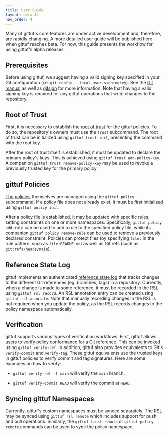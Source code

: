 ```yaml
---
title: User Guide
layout: default
nav_order: 4
---
```


Many of gittuf's core features are under active development and, therefore, are
rapidly changing. A more detailed user guide will be published here when gittuf
reaches beta. For now, this guide presents the workflow for using gittuf's alpha
releases.

## Prerequisites

Before using gittuf, we suggest having a valid signing key specified in your
Git configuration (i.e. `git config --local user.signingkey`). See the
[Git manual](https://git-scm.com/book/en/v2/Git-Tools-Signing-Your-Work)
as well as [gitsign](https://gitsign.dev) for more information. Note that
having a valid signing key is required for any gittuf operations that write
changes to the repository.

## Root of Trust

First, it is necessary to establish the
[root of trust](https://github.com/gittuf/gittuf/blob/main/docs/design-document.md#managing-gittuf-root-of-trust)
for the gittuf policies. To do so, the repository's owners must use the `trust`
subcommand. The root of trust can be initialized using `gittuf trust init`,
presenting the command with the root key.

After the root of trust itself is established, it must be updated to declare the
primary policy's keys. This is achieved using `gittuf trust add-policy-key`. A
companion `gittuf trust remove-policy-key` may be used to revoke a previously
trusted key for the primary policy.

## gittuf Policies

[The policies](https://github.com/gittuf/gittuf/blob/main/docs/design-document.md#managing-gittuf-policies)
themselves are managed using the `gittuf policy` subcommand. If a policy file
does not already exist, it must be first initialized using `gittuf policy init`.

After a policy file is established, it may be updated with specific rules,
setting constraints on one or more namespaces. Specifically, `gittuf policy
add-rule` can be used to add a rule to the specified policy file, while its
companion `gittuf policy remove-rule` can be used to remove a previously
declared constraint. Policies can protect files (by specifying `file:` in the
rule pattern, such as `file:README.md`) as well as Git refs (such as
`git:refs/heads/main`).

## Reference State Log

gittuf implements an authenticated
[reference state log](https://github.com/gittuf/gittuf/blob/main/docs/design-document.md#reference-state-log-rsl)
that tracks changes to the different Git references (eg. branches, tags) in a
repository. Currently, when a change is made to some reference, it must be
recorded in the RSL using `gittuf rsl record`. An RSL annotation entry can be
created using `gittuf rsl annotate`. Note that manually recording changes in
the RSL is not required when you update the policy, as the RSL records changes
to the policy namespace automatically.

## Verification

gittuf supports various types of verification workflows. First, gittuf allows
users to verify policy conformance for a Git reference. This can be invoked
using `gittuf verify-ref`. In addition, gittuf also provides equivalents to
Git's `verify-commit` and `verify-tag`. These gittuf equivalents use the trusted
keys in gittuf policies to verify commit and tag signatures. Here are some
examples on how to verify:

- `gittuf verify-ref -f main` will verify the `main` branch.

- `gittuf verify-commit HEAD` will verify the commit at `HEAD`.

## Syncing gittuf Namespaces

Currently, gittuf's custom namespaces must be synced separately. The RSL may be
synced using `gittuf rsl remote` which includes support for push and pull
operations. Similarly, the `gittuf trust remote` or `gittuf policy remote`
commands can be used to sync the policy namespace.

